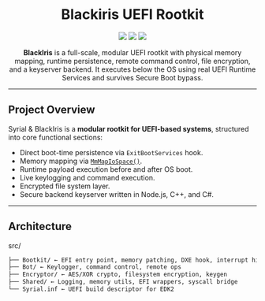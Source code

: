 <h1 align="center">
   Blackiris UEFI Rootkit
</h1>

<p align="center">
  <img src="https://img.shields.io/badge/Architecture-UEFI%20x64-blue?style=for-the-badge">
  <img src="https://img.shields.io/badge/Persistence-ExitBootServices%20Hook-red?style=for-the-badge">
  <img src="https://img.shields.io/badge/Language-C%2B%2B%20%7C%20C%20%7C%20ASM-yellow?style=for-the-badge">
</p>

<p align="center">
  <b>BlackIris</b> is a full-scale, modular UEFI rootkit with physical memory mapping, runtime persistence, remote command control, file encryption, and a keyserver backend. It executes below the OS using real UEFI Runtime Services and survives Secure Boot bypass.
</p>

---

## Project Overview

Syrial & BlackIris is a **modular rootkit for UEFI-based systems**, structured into core functional sections:

- Direct boot-time persistence via `ExitBootServices` hook.
- Memory mapping via [`MmMapIoSpace()`]([https://learn.microsoft.com/en-us/windows-hardware/drivers/ddi/wdm/nc-wdm-mm_map_io_space](https://learn.microsoft.com/en-us/windows-hardware/drivers/ddi/wdm/nf-wdm-mmmapiospace)).
- Runtime payload execution before and after OS boot.
- Live keylogging and command execution.
- Encrypted file system layer.
- Secure backend keyserver written in Node.js, C++, and C#.

---

## Architecture

src/
```bash
├── Bootkit/ ← EFI entry point, memory patching, DXE hook, interrupt hijacking
├── Bot/ ← Keylogger, command control, remote ops
├── Encryptor/ ← AES/XOR crypto, filesystem encryption, keygen
├── Shared/ ← Logging, memory utils, EFI wrappers, syscall bridge
└── Syrial.inf ← UEFI build descriptor for EDK2
```
